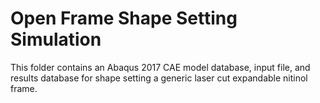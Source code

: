 # Open Frame Shape Setting Simulation

This folder contains an Abaqus 2017 CAE model database, input file, and results database for shape setting a generic laser cut expandable nitinol frame. 
